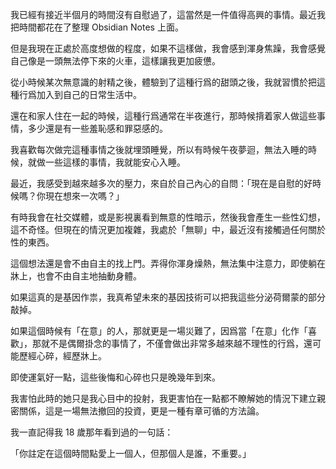 我已經有接近半個月的時間沒有自慰過了，這當然是一件值得高興的事情。最近我把時間都花在了整理 Obsidian Notes 上面。

但是我現在正處於高度想做的程度，如果不這樣做，我會感到渾身焦躁，我會感覺自己像是一頭無法停下來的火車，這樣讓我更加疲憊。

從小時候某次無意識的射精之後，體驗到了這種行爲的甜頭之後，我就習慣於把這種行爲加入到自己的日常生活中。

還在和家人住在一起的時候，這種行爲通常在半夜進行，那時候揹着家人做這些事情，多少還是有一些羞恥感和罪惡感的。

我喜歡每次做完這種事情之後就埋頭睡覺，所以有時候午夜夢迴，無法入睡的時候，就做一些這樣的事情，我就能安心入睡。

最近，我感受到越來越多次的壓力，來自於自己內心的自問：「現在是自慰的好時候嗎？你現在想來一次嗎？」

有時我會在社交媒體，或是影視裏看到無意的性暗示，然後我會產生一些性幻想，這不奇怪。但現在的情況更加複雜，我處於「無聊」中，最近沒有接觸過任何關於性的東西。

這個想法還是會不由自主的找上門。弄得你渾身燥熱，無法集中注意力，即使躺在牀上，也會不由自主地抽動身體。

如果這真的是基因作祟，我真希望未來的基因技術可以把我這些分泌荷爾蒙的部分敲掉。

如果這個時候有「在意」的人，那就更是一場災難了，因爲當「在意」化作「喜歡」，那就不是偶爾掛念的事情了，不僅會做出非常多越來越不理性的行爲，還可能歷經心碎，經歷牀上。

即使運氣好一點，這些後悔和心碎也只是晚幾年到來。

我害怕此時的她只是我心目中的投射，我更害怕在一點都不瞭解她的情況下建立親密關係，這是一場無法撤回的投資，更是一種有章可循的方法論。

我一直記得我 18 歲那年看到過的一句話：

「你註定在這個時間點愛上一個人，但那個人是誰，不重要。」